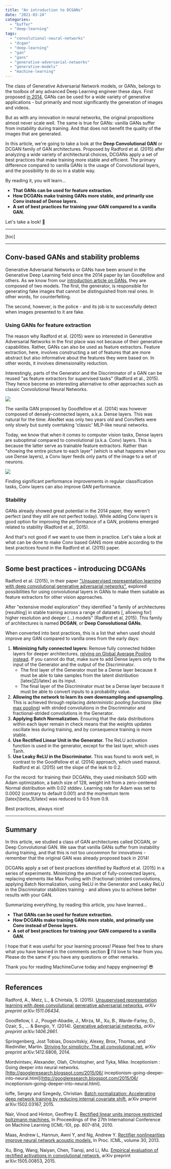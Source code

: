 ```yaml
---
title: "An introduction to DCGANs"
date: "2021-03-24"
categories: 
  - "buffer"
  - "deep-learning"
tags: 
  - "convolutional-neural-networks"
  - "dcgan"
  - "deep-learning"
  - "gan"
  - "gans"
  - "generative-adversarial-networks"
  - "generative-models"
  - "machine-learning"
---
```


The class of Generative Adversarial Network models, or GANs, belongs to the toolbox of any advanced Deep Learning engineer these days. First proposed [in 2014](https://www.machinecurve.com/index.php/2021/03/23/generative-adversarial-networks-a-gentle-introduction/), GANs can be used for a wide variety of generative applications - but primarily and most significantly the generation of images and videos.

But as with any innovation in neural networks, the original propositions almost never scale well. The same is true for GANs: vanilla GANs suffer from instability during training. And that does not benefit the quality of the images that are generated.

In this article, we're going to take a look at the **Deep Convolutional GAN** or DCGAN family of GAN architectures. Proposed by Radford et al. (2015) after analyzing a wide variety of architectural choices, DCGANs apply a set of best practices that make training more stable and efficient. The primary difference compared to vanilla GANs is the usage of Convolutional layers, and the possibility to do so in a stable way.

By reading it, you will learn...

- **That GANs can be used for feature extraction.**
- **How DCGANs make training GANs more stable, and primarily use Conv instead of Dense layers.**
- **A set of best practices for training your GAN compared to a vanilla GAN.**

Let's take a look! 🚀

* * *

\[toc\]

* * *

## Conv-based GANs and stability problems

Generative Adversarial Networks or GANs have been around in the Generative Deep Learning field since the 2014 paper by Ian Goodfellow and others. As we know from our [introduction article on GANs](https://www.machinecurve.com/index.php/2021/03/23/generative-adversarial-networks-a-gentle-introduction/), they are composed of two models. The first, the generator, is responsible for generating fake images that cannot be distinguished from real ones. In other words, for counterfeiting.

The second, however, is the police - and its job is to successfully detect when images presented to it are fake.

### Using GANs for feature extraction

The reason why Radford et al. (2015) were so interested in Generative Adversarial Networks in the first place was not because of their generative capabilities. Rather, GANs can also be used as feature extractors. Feature extraction, here, involves constructing a set of features that are more abstract but also informative about the features they were based on. In other words, it involves dimensionality reduction.

Interestingly, parts of the Generator and the Discriminator of a GAN can be reused "as feature extractors for supervised tasks" (Radford et al., 2015). They hence become an interesting alternative to other approaches such as classic Convolutional Neural Networks.

![](images/GAN-1024x431.jpg)

The vanilla GAN proposed by Goodfellow et al. (2014) was however composed of densely-connected layers, a.k.a. Dense layers. This was natural for the time: AlexNet was only two years old and ConvNets were only slowly but surely overtaking 'classic' MLP-like neural networks.

Today, we know that when it comes to computer vision tasks, Dense layers are suboptimal compared to convolutional (a.k.a. Conv) layers. This is because the latter serve as trainable feature extractors. Rather than "showing the entire picture to each layer" (which is what happens when you use Dense layers), a Conv layer feeds only parts of the image to a set of neurons.

![](images/Cnn_layer-1.jpg)

Finding significant performance improvements in regular classification tasks, Conv layers can also improve GAN performance.

### Stability

GANs already showed great potential in the 2014 paper, they weren't perfect (and they still are not perfect today). While adding Conv layers is good option for improving the performance of a GAN, problems emerged related to stability (Radford et al., 2015).

And that's not good if we want to use them in practice. Let's take a look at what can be done to make Conv based GANS more stable according to the best practices found in the Radford et al. (2015) paper.

* * *

## Some best practices - introducing DCGANs

Radford et al. (2015), in their paper ["Unsupervised representation learning with deep convolutional generative adversarial networks"](https://arxiv.org/abs/1511.06434), explored possibilities for using convolutional layers in GANs to make them suitable as feature extractors for other vision approaches.

After "extensive model exploration" they identified "a family of architectures \[resulting\] in stable training across a range of datasets \[, allowing for\] higher resolution and deeper (...) models" (Radford et al, 2015). This family of architectures is named **DCGAN**, or **Deep Convolutional GANs**.

When converted into best practices, this is a list that when used should improve any GAN compared to vanilla ones from the early days:

1. **Minimizing fully connected layers:** Remove fully connected hidden layers for deeper architectures, [relying on Global Average Pooling instead](https://www.machinecurve.com/index.php/2020/01/31/reducing-trainable-parameters-with-a-dense-free-convnet-classifier/). If you cannot do that, make sure to add Dense layers only to the input of the Generator and the output of the Discriminator.
    - The first layer of the Generator must be a Dense layer because it must be able to take samples from the latent distribution \[latex\]Z\[/latex\] as its input.
    - The final layer of the Discriminator must be a Dense layer because it must be able to convert inputs to a probability value.
2. **Allowing the network to learn its own downsampling and upsampling.** This is achieved through replacing _deterministic pooling functions_ (like [max pooling](https://www.machinecurve.com/index.php/2020/01/30/what-are-max-pooling-average-pooling-global-max-pooling-and-global-average-pooling/)) with strided convolutions in the Discriminator and fractional-strided convolutions in the Generator.
3. **Applying Batch Normalization.** Ensuring that the data distributions within each layer remain in check means that the weights updates oscillate less during training, and by consequence training is more stable.
4. **Use Rectified Linear Unit in the Generator.** The ReLU activation function is used in the generator, except for the last layer, which uses Tanh.
5. **Use Leaky ReLU in the Discriminator.** This was found to work well, in contrast to the Goodfellow et al. (2014) approach, which used maxout. Radford et al. (2015) set the slope of the leak to 0.2.

For the record: for training their DCGANs, they used minibatch SGD with Adam optimization, a batch size of 128, weight init from a zero-centered Normal distribution with 0.02 stddev. Learning rate for Adam was set to 0.0002 (contrary to default 0.001) and the momentum term \[latex\]\\beta\_1\[/latex\] was reduced to 0.5 from 0.9.

Best practices, always nice!

* * *

## Summary

In this article, we studied a class of GAN architectures called DCGAN, or Deep Convolutional GAN. We saw that vanilla GANs suffer from instability during training, and that this is not too uncommon for innovations - remember that the original GAN was already proposed back in 2014!

DCGANs apply a set of best practices identified by Radford et al. (2015) in a series of experiments. Minimizing the amount of fully-connected layers, replacing elements like Max Pooling with (fractional-)strided convolutions, applying Batch Normalization, using ReLU in the Generator and Leaky ReLU in the Discriminator stabilizes training - and allows you to achieve better results with your GAN.

Summarizing everything, by reading this article, you have learned...

- **That GANs can be used for feature extraction.**
- **How DCGANs make training GANs more stable, and primarily use Conv instead of Dense layers.**
- **A set of best practices for training your GAN compared to a vanilla GAN.**

I hope that it was useful for your learning process! Please feel free to share what you have learned in the comments section 💬 I’d love to hear from you. Please do the same if you have any questions or other remarks.

Thank you for reading MachineCurve today and happy engineering! 😎

* * *

## References

Radford, A., Metz, L., & Chintala, S. (2015). [Unsupervised representation learning with deep convolutional generative adversarial networks.](https://arxiv.org/abs/1511.06434) _arXiv preprint arXiv:1511.06434_.

Goodfellow, I. J., Pouget-Abadie, J., Mirza, M., Xu, B., Warde-Farley, D., Ozair, S., … & Bengio, Y. (2014). [Generative adversarial networks.](https://arxiv.org/abs/1406.2661) _arXiv preprint arXiv:1406.2661_.

Springenberg, Jost Tobias, Dosovitskiy, Alexey, Brox, Thomas, and Riedmiller, Martin. [Striving for simplicity: The all convolutional net.](https://arxiv.org/abs/1412.6806) arXiv preprint arXiv:1412.6806, 2014.

Mordvintsev, Alexander, Olah, Christopher, and Tyka, Mike. Inceptionism : Going deeper into neural networks. [http://googleresearch.blogspot.com/2015/06/ inceptionism-going-deeper-into-neural.html](http://googleresearch.blogspot.com/2015/06/ inceptionism-going-deeper-into-neural.html).

Ioffe, Sergey and Szegedy, Christian. [Batch normalization: Accelerating deep network training by reducing internal covariate shift.](http://proceedings.mlr.press/v37/ioffe15.html) arXiv preprint arXiv:1502.03167, 2015.

Nair, Vinod and Hinton, Geoffrey E. [Rectified linear units improve restricted boltzmann machines.](https://www.cs.toronto.edu/~hinton/absps/reluICML.pdf) In Proceedings of the 27th International Conference on Machine Learning (ICML-10), pp. 807–814, 2010.

Maas, Andrew L, Hannun, Awni Y, and Ng, Andrew Y. [Rectifier nonlinearities improve neural network acoustic models.](https://citeseerx.ist.psu.edu/viewdoc/download?doi=10.1.1.693.1422&rep=rep1&type=pdf) In Proc. ICML, volume 30, 2013.

Xu, Bing, Wang, Naiyan, Chen, Tianqi, and Li, Mu. [Empirical evaluation of rectified activations in convolutional network.](https://arxiv.org/abs/1505.00853) arXiv preprint arXiv:1505.00853, 2015.
